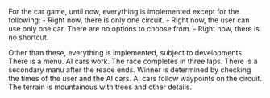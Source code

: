 For the car game, until now, everything is implemented except for the following:
    - Right now, there is only one circuit.
    - Right now, the user can use only one car. There are no options to choose from.
    - Right now, there is no shortcut. 

Other than these, everything is implemented, subject to developments. There is a menu. AI cars work. The race completes in three laps. There is a secondary manu after the reace ends. Winner is determined by checking the times of the user and the AI cars. AI cars follow waypoints on the circuit. The terrain is mountainous with trees and other details. 



